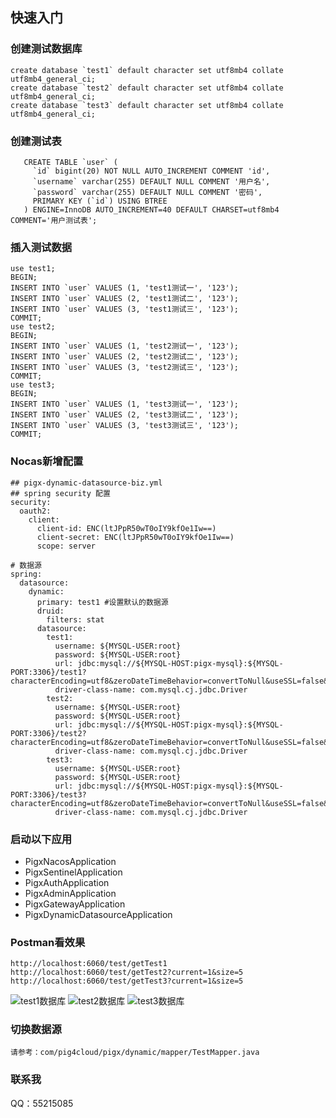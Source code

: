 ## 快速入门
### 创建测试数据库
```
create database `test1` default character set utf8mb4 collate utf8mb4_general_ci;
create database `test2` default character set utf8mb4 collate utf8mb4_general_ci;
create database `test3` default character set utf8mb4 collate utf8mb4_general_ci;
```
### 创建测试表
```
   CREATE TABLE `user` (
     `id` bigint(20) NOT NULL AUTO_INCREMENT COMMENT 'id',
     `username` varchar(255) DEFAULT NULL COMMENT '用户名',
     `password` varchar(255) DEFAULT NULL COMMENT '密码',
     PRIMARY KEY (`id`) USING BTREE
   ) ENGINE=InnoDB AUTO_INCREMENT=40 DEFAULT CHARSET=utf8mb4 COMMENT='用户测试表';
```
### 插入测试数据
```
use test1;
BEGIN;
INSERT INTO `user` VALUES (1, 'test1测试一', '123');
INSERT INTO `user` VALUES (2, 'test1测试二', '123');
INSERT INTO `user` VALUES (3, 'test1测试三', '123');
COMMIT;
use test2;
BEGIN;
INSERT INTO `user` VALUES (1, 'test2测试一', '123');
INSERT INTO `user` VALUES (2, 'test2测试二', '123');
INSERT INTO `user` VALUES (3, 'test2测试三', '123');
COMMIT;
use test3;
BEGIN;
INSERT INTO `user` VALUES (1, 'test3测试一', '123');
INSERT INTO `user` VALUES (2, 'test3测试二', '123');
INSERT INTO `user` VALUES (3, 'test3测试三', '123');
COMMIT;
```
### Nocas新增配置
```
## pigx-dynamic-datasource-biz.yml
## spring security 配置
security:
  oauth2:
    client:
      client-id: ENC(ltJPpR50wT0oIY9kfOe1Iw==)
      client-secret: ENC(ltJPpR50wT0oIY9kfOe1Iw==)
      scope: server

# 数据源
spring:
  datasource:
    dynamic:
      primary: test1 #设置默认的数据源
      druid:
        filters: stat
      datasource:
        test1:
          username: ${MYSQL-USER:root}
          password: ${MYSQL-USER:root}
          url: jdbc:mysql://${MYSQL-HOST:pigx-mysql}:${MYSQL-PORT:3306}/test1?characterEncoding=utf8&zeroDateTimeBehavior=convertToNull&useSSL=false&useJDBCCompliantTimezoneShift=true&useLegacyDatetimeCode=false&serverTimezone=GMT%2B8&allowMultiQueries=true&allowPublicKeyRetrieval=true
          driver-class-name: com.mysql.cj.jdbc.Driver
        test2:
          username: ${MYSQL-USER:root}
          password: ${MYSQL-USER:root}
          url: jdbc:mysql://${MYSQL-HOST:pigx-mysql}:${MYSQL-PORT:3306}/test2?characterEncoding=utf8&zeroDateTimeBehavior=convertToNull&useSSL=false&useJDBCCompliantTimezoneShift=true&useLegacyDatetimeCode=false&serverTimezone=GMT%2B8&allowMultiQueries=true&allowPublicKeyRetrieval=true
          driver-class-name: com.mysql.cj.jdbc.Driver
        test3:
          username: ${MYSQL-USER:root}
          password: ${MYSQL-USER:root}
          url: jdbc:mysql://${MYSQL-HOST:pigx-mysql}:${MYSQL-PORT:3306}/test3?characterEncoding=utf8&zeroDateTimeBehavior=convertToNull&useSSL=false&useJDBCCompliantTimezoneShift=true&useLegacyDatetimeCode=false&serverTimezone=GMT%2B8&allowMultiQueries=true&allowPublicKeyRetrieval=true
          driver-class-name: com.mysql.cj.jdbc.Driver
```
### 启动以下应用
+ PigxNacosApplication
+ PigxSentinelApplication
+ PigxAuthApplication
+ PigxAdminApplication
+ PigxGatewayApplication
+ PigxDynamicDatasourceApplication
### Postman看效果
```
http://localhost:6060/test/getTest1
http://localhost:6060/test/getTest2?current=1&size=5
http://localhost:6060/test/getTest3?current=1&size=5
```
![test1数据库](http://i1.fuimg.com/704023/83e168e45242e135.png "test1数据库")
![test2数据库](http://i1.fuimg.com/704023/cf8c42fbc3512c32.png "test2数据库")
![test3数据库](http://i1.fuimg.com/704023/534483515e3f7cd0.png "test3数据库")
### 切换数据源
```
请参考：com/pig4cloud/pigx/dynamic/mapper/TestMapper.java
```
### 联系我
QQ：55215085